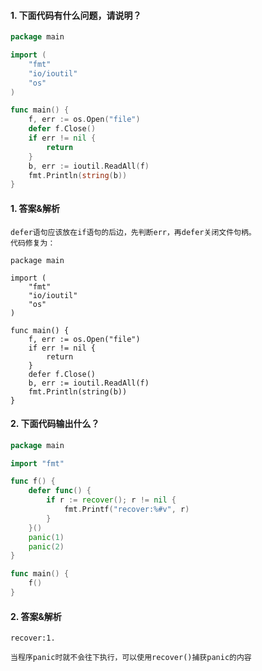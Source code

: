 #### 1. 下面代码有什么问题，请说明？

```go
package main

import (
	"fmt"
	"io/ioutil"
	"os"
)

func main() {
	f, err := os.Open("file")
	defer f.Close()
	if err != nil {
		return
	}
	b, err := ioutil.ReadAll(f)
	fmt.Println(string(b))
}
```

#### 1. 答案&解析

```text
defer语句应该放在if语句的后边，先判断err，再defer关闭文件句柄。
代码修复为：

package main

import (
	"fmt"
	"io/ioutil"
	"os"
)

func main() {
	f, err := os.Open("file")
	if err != nil {
		return
	}
	defer f.Close()
	b, err := ioutil.ReadAll(f)
	fmt.Println(string(b))
}
```

#### 2. 下面代码输出什么？

```go
package main

import "fmt"

func f() {
	defer func() {
		if r := recover(); r != nil {
			fmt.Printf("recover:%#v", r)
		}
	}()
	panic(1)
	panic(2)
}

func main() {
	f()
}
```

#### 2. 答案&解析

```text
recover:1.

当程序panic时就不会往下执行，可以使用recover()捕获panic的内容
```

